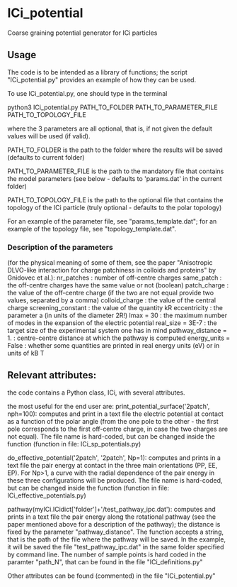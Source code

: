 # ICi_potential
Coarse graining potential generator for ICi particles

## Usage

The code is to be intended as a library of functions; the script "ICi_potential.py" provides an example of how they can be used.

To use ICi_potential.py, one should type in the terminal

python3 ICi_potential.py PATH_TO_FOLDER PATH_TO_PARAMETER_FILE PATH_TO_TOPOLOGY_FILE

where the 3 parameters are all optional, that is, if not given the default values will be used (if valid).

PATH_TO_FOLDER is the path to the folder where the results will be saved (defaults to current folder)

PATH_TO_PARAMETER_FILE is the path to the mandatory file that contains the model parameters (see below - defaults to 'params.dat' in the current folder)

PATH_TO_TOPOLOGY_FILE is the path to the optional file that contains the topology of the ICi particle (truly optional - defaults to the polar topology)

For an example of the parameter file, see "params_template.dat"; for an example of the topology file, see "topology_template.dat".

### Description of the parameters 
(for the physical meaning of some of them, see the paper "Anisotropic DLVO-like interaction for charge patchiness in colloids and proteins" by Gnidovec et al.):
nr_patches : number of off-centre charges
same_patch : the off-centre charges have the same value or not (boolean)
patch_charge : the value of the off-centre charge (if the two are not equal provide two values, separated by a comma)
colloid_charge : the value of the central charge
screening_constant : the value of the quantity kR
eccentricity : the parameter a (in units of the diameter 2R!)
lmax = 30 : the maximum number of modes in the expansion of the electric potential
real_size = 3E-7  : the target size of the experimental system one has in mind
pathway_distance = 1. : centre-centre distance at which the pathway is computed
energy_units = False  :  whether some quantities are printed in real energy units (eV) or in units of kB T

## Relevant attributes:

the code contains a Python class, ICi, with several attributes.

the most useful for the end user are:
print_potential_surface('2patch', nph=100): computes and print in a text file the electric potential at contact as a function of the polar angle (from the one pole to the other - the first pole corresponds to the first off-centre charge, in case the two charges are not equal). The file name is hard-coded, but can be changed inside the function (function in file: ICi_sp_potentials.py)

do_effective_potential('2patch', '2patch', Np=1): computes and prints in a text file the pair energy at contact in the three main orientations (PP, EE, EP). For Np>1, a curve with the radial dependence of the pair energy in these three configurations will be produced. The file name is hard-coded, but can be changed inside the function (function in file: ICi_effective_potentials.py) 

pathway(myICi.ICidict['folder']+'/test_pathway_ipc.dat'): computes and prints in a text file the pair energy along the rotational pathway (see the paper mentioned above for a description of the pathway); the distance is fixed by the parameter "pathway_distance". The function accepts a string, that is the path of the file where the pathway will be saved. In the example, it will be saved the file "test_pathway_ipc.dat" in the same folder specified by command line. The number of sample points is hard coded in the paramter "path_N", that can be found in the file "ICi_definitions.py"

Other attributes can be found (commented) in the file "ICi_potential.py"
